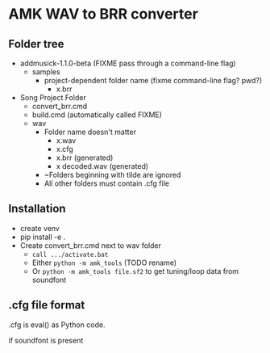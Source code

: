 # AMK WAV to BRR converter

## Folder tree

- addmusick-1.1.0-beta (FIXME pass through a command-line flag)
    - samples
        - project-dependent folder name (fixme command-line flag? pwd?)
            - x.brr
- Song Project Folder
    - convert_brr.cmd
    - build.cmd (automatically called FIXME)
    - wav
        - Folder name doesn't matter
            - x.wav
            - x.cfg
            - x.brr (generated)
            - x decoded.wav (generated)
        - ~Folders beginning with tilde are ignored
        - All other folders must contain .cfg file
    
## Installation

- create venv
- pip install -e .
- Create convert_brr.cmd next to wav folder
    - `call .../activate.bat`
    - Either `python -m amk_tools` (TODO rename)
    - Or `python -m amk_tools file.sf2` to get tuning/loop data from soundfont

## .cfg file format

.cfg is eval() as Python code.

if soundfont is present
